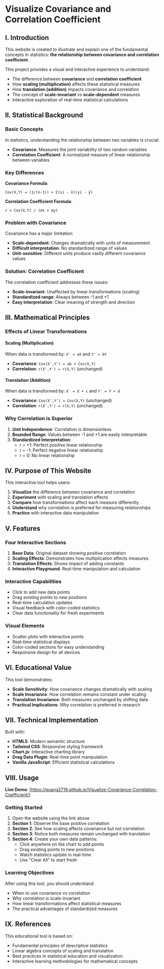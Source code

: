 # Visualize Covariance and Correlation Coefficient

## I. Introduction

This website is created to illustrate and explain one of the fundamental concepts in statistics: **the relationship between covariance and correlation coefficient**. 

This project provides a visual and interactive experience to understand:

- The difference between **covariance** and **correlation coefficient**
- How **scaling (multiplication)** affects these statistical measures
- How **translation (addition)** impacts covariance and correlation
- The concept of **scale-invariant** vs **scale-dependent** measures
- Interactive exploration of real-time statistical calculations

## II. Statistical Background

### Basic Concepts

In statistics, understanding the relationship between two variables is crucial:
- **Covariance**: Measures the joint variability of two random variables
- **Correlation Coefficient**: A normalized measure of linear relationship between variables

### Key Differences

**Covariance Formula**:
```
Cov(X,Y) = (1/(n-1)) × Σ(xi - x̄)(yi - ȳ)
```

**Correlation Coefficient Formula**:
```
r = Cov(X,Y) / (σx × σy)
```

### Problem with Covariance

Covariance has a major limitation:
- **Scale-dependent**: Changes dramatically with units of measurement
- **Difficult interpretation**: No standardized range of values
- **Unit-sensitive**: Different units produce vastly different covariance values

### Solution: Correlation Coefficient

The correlation coefficient addresses these issues:
- **Scale-invariant**: Unaffected by linear transformations (scaling)
- **Standardized range**: Always between -1 and +1
- **Easy interpretation**: Clear meaning of strength and direction

## III. Mathematical Principles

### Effects of Linear Transformations

#### Scaling (Multiplication)
When data is transformed by: `X' = aX` and `Y' = bY`
- **Covariance**: `Cov(X',Y') = ab × Cov(X,Y)`
- **Correlation**: `r(X',Y') = r(X,Y)` (unchanged)

#### Translation (Addition)
When data is transformed by: `X' = X + c` and `Y' = Y + d`
- **Covariance**: `Cov(X',Y') = Cov(X,Y)` (unchanged)
- **Correlation**: `r(X',Y') = r(X,Y)` (unchanged)

### Why Correlation is Superior

1. **Unit Independence**: Correlation is dimensionless
2. **Bounded Range**: Values between -1 and +1 are easily interpretable
3. **Standardized Interpretation**:
   - r = +1: Perfect positive linear relationship
   - r = -1: Perfect negative linear relationship
   - r = 0: No linear relationship

## IV. Purpose of This Website

This interactive tool helps users:

1. **Visualize** the difference between covariance and correlation
2. **Experiment** with scaling and translation effects
3. **Compare** how transformations affect each measure differently
4. **Understand** why correlation is preferred for measuring relationships
5. **Practice** with interactive data manipulation

## V. Features

### Four Interactive Sections

1. **Base Data**: Original dataset showing positive correlation
2. **Scaling Effects**: Demonstrates how multiplication affects measures
3. **Translation Effects**: Shows impact of adding constants
4. **Interactive Playground**: Real-time manipulation and calculation

### Interactive Capabilities
- Click to add new data points
- Drag existing points to new positions
- Real-time calculation updates
- Visual feedback with color-coded statistics
- Clear data functionality for fresh experiments

### Visual Elements
- Scatter plots with interactive points
- Real-time statistical displays
- Color-coded sections for easy understanding
- Responsive design for all devices

## VI. Educational Value

This tool demonstrates:

- **Scale Sensitivity**: How covariance changes dramatically with scaling
- **Scale Invariance**: How correlation remains constant under scaling
- **Translation Invariance**: Both measures unchanged by shifting data
- **Practical Implications**: Why correlation is preferred in research

## VII. Technical Implementation

Built with:
- **HTML5**: Modern semantic structure
- **Tailwind CSS**: Responsive styling framework
- **Chart.js**: Interactive charting library
- **Drag Data Plugin**: Real-time point manipulation
- **Vanilla JavaScript**: Efficient statistical calculations

## VIII. Usage

**Live Demo**: [https://quang2719.github.io/Visualize-Covariance-Correlation-Coefficient/]

### Getting Started

1. Open the website using the link above
2. **Section 1**: Observe the base positive correlation
3. **Section 2**: See how scaling affects covariance but not correlation
4. **Section 3**: Notice both measures remain unchanged with translation
5. **Section 4**: Create your own data patterns:
   - Click anywhere on the chart to add points
   - Drag existing points to new positions
   - Watch statistics update in real-time
   - Use "Clear All" to start fresh

### Learning Objectives

After using this tool, you should understand:
- When to use covariance vs correlation
- Why correlation is scale-invariant
- How linear transformations affect statistical measures
- The practical advantages of standardized measures

## IX. References

This educational tool is based on:
- Fundamental principles of descriptive statistics
- Linear algebra concepts of scaling and translation
- Best practices in statistical education and visualization
- Interactive learning methodologies for mathematical concepts